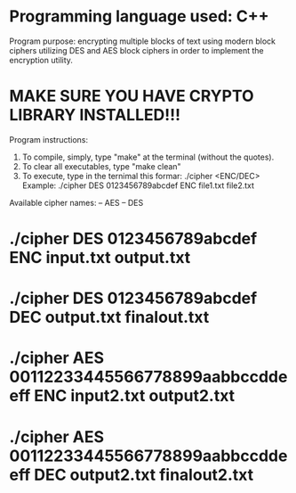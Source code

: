Programming language used: C++
====================================================
Program purpose: encrypting multiple blocks of text using modern block
ciphers utilizing DES and AES block ciphers in order to implement the encryption utility.

MAKE SURE YOU HAVE CRYPTO LIBRARY INSTALLED!!!
====================================================
Program instructions:
1. To compile, simply, type "make" at the terminal (without the quotes).
2. To clear all executables, type "make clean"
2. To execute, type in the ternimal this formar: ./cipher <CIPHER NAME> <KEY> <ENC/DEC> <INPUTFILE> <OUTPUT FILE>
Example: ./cipher DES 0123456789abcdef ENC file1.txt file2.txt

Available cipher names:
				– AES
				– DES

# ./cipher DES 0123456789abcdef ENC input.txt output.txt
# ./cipher DES 0123456789abcdef DEC output.txt finalout.txt
# ./cipher AES 00112233445566778899aabbccddeeff ENC input2.txt output2.txt
# ./cipher AES 00112233445566778899aabbccddeeff DEC output2.txt finalout2.txt
